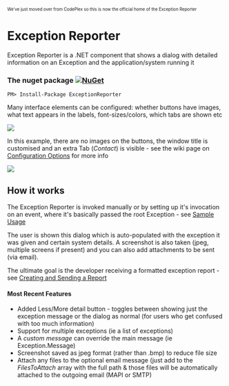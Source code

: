 <sub><sup>We've just moved over from CodePlex so this is now the official home of the Exception Reporter</sub></sup>


# Exception Reporter
Exception Reporter is a .NET component that shows a dialog with detailed information on an
Exception and the application/system running it

### The nuget package [![NuGet](https://img.shields.io/nuget/v/ExceptionReporter.svg)](https://www.nuget.org/packages/ExceptionReporter/)
```
PM> Install-Package ExceptionReporter
```

Many interface elements can be configured: whether buttons have images, what text appears in the labels,
font-sizes/colors, which tabs are shown etc

![](images/er-user-input.png)

In this example, there are no images on the buttons,
the window title is customised and an extra Tab (_Contact_) is visible -
see the wiki page on [Configuration Options](https://github.com/PandaWood/Exception-Reporter/wiki/Configuration-Options) for more info

![](images/er-exceptions-tab.png)

## How it works

The Exception Reporter is invoked manually or by setting up it's invocation on an event, where it's basically passed the root Exception -
see [Sample Usage](https://github.com/PandaWood/Exception-Reporter/wiki/Sample-Usage)

The user is shown this dialog which is auto-populated with the exception it was given and certain system details.
A screenshot is also taken (jpeg, multiple screens if present) and you can also add attachments to be sent (via email).

The ultimate goal is the developer receiving a formatted exception report - see
[Creating and Sending a Report](https://github.com/PandaWood/Exception-Reporter/wiki/Creating-and-Sending-a-Report)


#### Most Recent Features
- Added Less/More detail button - toggles between showing just the exception message or the dialog
as normal (for users who get confused with too much information)
- Support for multiple exceptions (ie a list of exceptions)
- A  _custom message_ can override the main message (ie Exception.Message)
- Screenshot saved as jpeg format (rather than .bmp) to reduce file size
- Attach any files to the optional email message (just add to the _FilesToAttach_  array with the
full path & those files will be automatically attached to the outgoing email (MAPI or SMTP)

